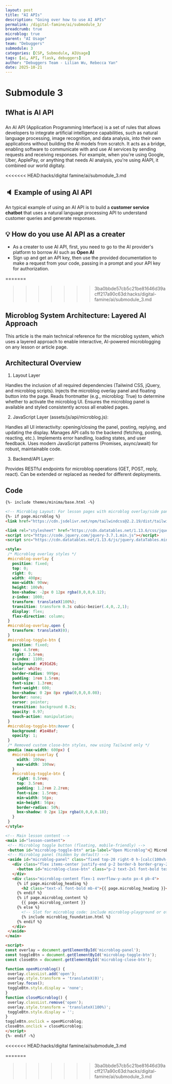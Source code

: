 ```yaml
---
layout: post
title: "AI APIs"
description: "Going over how to use AI APIs"
permalink: /digital-famine/ai/submodule_3/
breadcrumb: true
microblog: true
parent: "AI Usage"
team: "Debuggers"
submodule: 3
categories: [CSP, Submodule, AIUsage]
tags: [ai, API, flask, debuggers]
author: "Debuggers Team - Lilian Wu, Rebecca Yan"
date: 2025-10-21
---
```


# Submodule 3


## ❗️What is AI API
An AI API (Application Programming Interface) is a set of rules that allows developers to integrate artificial intelligence capabilities, such as natural language processing, image recognition, and data analysis, into their own applications without building the AI models from scratch. It acts as a bridge, enabling software to communicate with and use AI services by sending requests and receiving responses. For example, when you're using Google, Uber, ApplePay, or anything that needs AI analysis, you're using AIAPI, it combined our world digitaly.

<<<<<<< HEAD:hacks/digital famine/ai/submodule_3.md
## 🔈 Example of using AI API 
An typical example of using an AI API is to build a **customer service chatbot** that uses a natural language processing API to understand customer queries and generate responses.

## 💡 How do you use AI API as a creater 
- As a creater to use AI API, first, you need to go to the AI provider's platform to borrow AI such as **Open AI**
- Sign up and get an API key, then use the provided documentation to make a request from your code, passing in a prompt and your API key for authorization. 

=======
>>>>>>> 3ba0bbde57cb5c21be81646d39acff217a90c63d:hacks/digital-famine/ai/submodule_3.md
## Microblog System Architecture: Layered AI Approach
This article is the main technical reference for the microblog system, which uses a layered approach to enable interactive, AI-powered microblogging on any lesson or article page.

## Architectural Overview
1. Layout Layer 



Handles the inclusion of all required dependencies (Tailwind CSS, jQuery, and microblog scripts).
Injects the microblog overlay panel and floating button into the page.
Reads frontmatter (e.g., microblog: True) to determine whether to activate the microblog UI.
Ensures the microblog panel is available and styled consistently across all enabled pages.

2. JavaScript Layer (assets/js/api/microblog.js):

Handles all UI interactivity: opening/closing the panel, posting, replying, and updating the display.
Manages API calls to the backend (fetching, posting, reacting, etc.).
Implements error handling, loading states, and user feedback.
Uses modern JavaScript patterns (Promises, async/await) for robust, maintainable code.

3. Backend/API Layer:

Provides RESTful endpoints for microblog operations (GET, POST, reply, react).
Can be extended or replaced as needed for different deployments.
## Code

 ``` html
 {%- include themes/minima/base.html -%}

<!-- Microblog Layout: For lesson pages with microblog overlay/side panel -->
{%- if page.microblog %}
<link href="https://cdn.jsdelivr.net/npm/tailwindcss@2.2.19/dist/tailwind.min.css" rel="stylesheet">

<link rel="stylesheet" href="https://cdn.datatables.net/1.13.6/css/jquery.dataTables.min.css">
<script src="https://code.jquery.com/jquery-3.7.1.min.js"></script>
<script src="https://cdn.datatables.net/1.13.6/js/jquery.dataTables.min.js"></script>

<style>
  /* Microblog overlay styles */
  #microblog-overlay {
    position: fixed;
    top: 0;
    right: 0;
    width: 400px;
    max-width: 90vw;
    height: 100vh;
    box-shadow: -2px 0 12px rgba(0,0,0,0.12);
    z-index: 1000;
    transform: translateX(100%);
    transition: transform 0.3s cubic-bezier(.4,0,.2,1);
    display: flex;
    flex-direction: column;
  }
  #microblog-overlay.open {
    transform: translateX(0);
  }
  #microblog-toggle-btn {
    position: fixed;
    top: 4.5rem;
    right: 2.5rem;
    z-index: 1100;
    background: #191d26;
    color: white;
    border-radius: 999px;
    padding: 1rem 1.5rem;
    font-size: 1.3rem;
    font-weight: 600;
    box-shadow: 0 2px 8px rgba(0,0,0,0.08);
    border: none;
    cursor: pointer;
    transition: background 0.2s;
    opacity: 0.97;
    touch-action: manipulation;
  }
  #microblog-toggle-btn:hover {
    background: #1e40af;
    opacity: 1;
  }
  /* Removed custom close-btn styles, now using Tailwind only */
  @media (max-width: 600px) {
    #microblog-overlay {
      width: 100vw;
      max-width: 100vw;
    }
    #microblog-toggle-btn {
      right: 0.5rem;
      top: 3.5rem;
      padding: 1.2rem 2.2rem;
      font-size: 1.5rem;
      min-width: 56px;
      min-height: 56px;
      border-radius: 50%;
      box-shadow: 0 2px 12px rgba(0,0,0,0.18);
    }
  }
</style>

<!-- Main lesson content -->
<main id="lesson-content">
  <!-- Microblog toggle button (floating, mobile-friendly) -->
  <button id="microblog-toggle-btn" aria-label="Open Microblog">💬 Microblog</button>
  <!-- Microblog panel (hidden by default) -->
  <aside id="microblog-panel" class="fixed top-20 right-0 h-[calc(100vh-theme(spacing.20))] sm:w-[400px] max-w-full shadow-2xl z-50 transform translate-x-full transition-transform duration-300 flex flex-col bg-gray-600" tabindex="-1" aria-label="Microblog panel">
    <div class="flex items-center justify-end p-2 border-b border-gray-200">
      <button id="microblog-close-btn" class="p-2 text-2xl font-bold text-gray-700 hover:text-red-600 border border-gray-300 rounded-full shadow focus:outline-none" aria-label="Close Microblog">&times;</button>
    </div>
    <div class="microblog-content flex-1 overflow-y-auto px-4 pb-4">
      {% if page.microblog_heading %}
        <h2 class="text-xl font-bold mb-4">{{ page.microblog_heading }}</h2>
      {% endif %}
      {% if page.microblog_content %}
        {{ page.microblog_content }}
      {% else %}
        <!-- Slot for microblog code: include microblog-playground or other content -->
        {% include microblog_foundation.html %}
      {% endif %}
    </div>
  </aside>
</main>

<script>
const overlay = document.getElementById('microblog-panel');
const toggleBtn = document.getElementById('microblog-toggle-btn');
const closeBtn = document.getElementById('microblog-close-btn');

function openMicroblog() {
  overlay.classList.add('open');
  overlay.style.transform = 'translateX(0)';
  overlay.focus();
  toggleBtn.style.display = 'none';
}
function closeMicroblog() {
  overlay.classList.remove('open');
  overlay.style.transform = 'translateX(100%)';
  toggleBtn.style.display = '';
}
toggleBtn.onclick = openMicroblog;
closeBtn.onclick = closeMicroblog;
</script>
{%- endif -%}


 ```
<<<<<<< HEAD:hacks/digital famine/ai/submodule_3.md

=======
>>>>>>> 3ba0bbde57cb5c21be81646d39acff217a90c63d:hacks/digital-famine/ai/submodule_3.md
